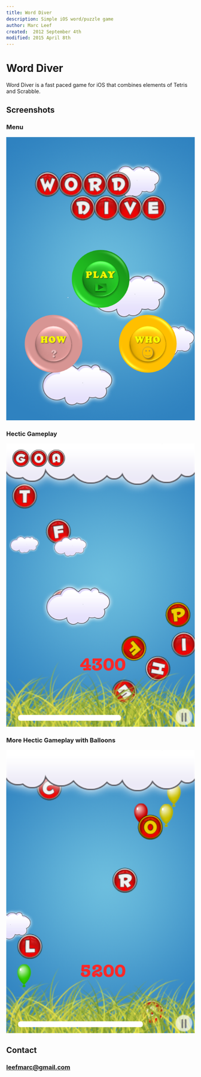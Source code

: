 ```yaml
---
title: Word Diver
description: Simple iOS word/puzzle game
author: Marc Leef
created:  2012 September 4th
modified: 2015 April 8th
---
```


# Word Diver
Word Diver is a fast paced game for iOS that combines elements of Tetris and Scrabble.

Screenshots
-----------

### Menu
![alt text](https://raw.githubusercontent.com/mleef/Word-Diver/master/resources/images/screens/Screenshot2.png "Menu")

### Hectic Gameplay
![alt text](https://raw.githubusercontent.com/mleef/Word-Diver/master/resources/images/screens/Screenshot1.png "Hectic Gameplay")

### More Hectic Gameplay with Balloons
![alt text](https://raw.githubusercontent.com/mleef/Word-Diver/master/resources/images/screens/Screenshot3.png "More Hectic Gameplay with Balloons")


Contact
-------
### leefmarc@gmail.com